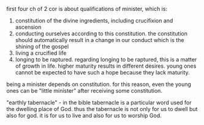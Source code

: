first four ch of 2 cor is about qualifications of minister, which is:
1. constitution of the divine ingredients, including crucifixion and ascension
2. conducting ourselves according to this constitution. the constitution should automatically result in a change in our conduct which is the shining of the gospel
3. living a crucified life
4. longing to be raptured.
regarding longing to be raptured, this is a matter of growth in life. higher maturity results in different desires. young ones cannot be expected to have such a hope because they lack maturity.

being a minister depends on constitution. for this reason, even the young ones can be "little minister" after receiving some constitution.

"earthly tabernacle" - in the bible tabernacle is a particular word used for the dwelling place of God. thus the tabernacle is not only for us to dwell but also for god. it is for us to live and also for us to worship God.
